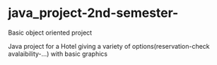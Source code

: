 # java_project-2nd-semester-
Basic object oriented project
 
Java project for a Hotel giving a variety of options(reservation-check avalaibility-...) with basic graphics
